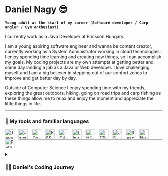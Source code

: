 # Daniel Nagy 😎

**`Young adult at the start of my career (Software developer / Carp angler / Gym enthusiast)`**

I currently work as a Java Developer at Ericsson Hungary.

I am a young aspiring software engineer and wanna be content creator, currently working as a System Administrator working in cloud technologies.
I enjoy spending time learning and creating new things, so I can accomplish my goals.
My coding projects are my own attempts at getting better and some day landing a job as a Java or Web developer.
I love challenging myself and I am a big believer in stepping out of our confort zones to improve and get better day by day.

Outside of Computer Science I enjoy spending time with my friends, exploring the great outdoors, hiking, going on road trips and carp fishing
as these things allow me to relax and enjoy the moment and appreciate the little things in life.

---

### 🧰 My tools and familiar languages

<img align="left" alt="Java" width="30px" style="padding-right:10px;" src="https://cdn.jsdelivr.net/gh/devicons/devicon/icons/java/java-original.svg"/>
<img align="left" alt="Java" width="30px" style="padding-right:10px;" src="https://cdn.jsdelivr.net/gh/devicons/devicon/icons/spring/spring-original.svg" />
<img align="left" alt="Docker" width="30px" style="padding-right:10px;" src="https://cdn.jsdelivr.net/gh/devicons/devicon/icons/docker/docker-original.svg" />
<img align="left" alt="K8S" width="30px" style="padding-right:10px;" src="https://cdn.jsdelivr.net/gh/devicons/devicon/icons/kubernetes/kubernetes-plain.svg" />
<img align="left" alt="Git" width="30px" style="padding-right:10px;" src="https://cdn.jsdelivr.net/gh/devicons/devicon/icons/git/git-original.svg" />
<img align="left" alt="Linux" width="30px" style="padding-right:10px;" src="https://cdn.jsdelivr.net/gh/devicons/devicon/icons/linux/linux-original.svg" />
<img align="left" alt="HTML" width="30px" style="padding-right:10px;" src="https://cdn.jsdelivr.net/gh/devicons/devicon/icons/html5/html5-plain.svg" />
<img align="left" alt="CSS" width="30px" style="padding-right:10px;" src="https://cdn.jsdelivr.net/gh/devicons/devicon/icons/css3/css3-plain.svg" />
<img align="left" alt="JS" width="30px" style="padding-right:10px;" src="https://cdn.jsdelivr.net/gh/devicons/devicon/icons/javascript/javascript-plain.svg" />
<img align="left" alt="ReactJS" width="30px" style="padding-right:10px;" src="https://cdn.jsdelivr.net/gh/devicons/devicon/icons/react/react-original.svg" />
<img align="left" alt="NodeJS" width="30px" style="padding-right:10px;" src="https://cdn.jsdelivr.net/gh/devicons/devicon/icons/nodejs/nodejs-original.svg" />
<img align="left" alt="Python" width="30px" style="padding-right:10px;" src="https://cdn.jsdelivr.net/gh/devicons/devicon/icons/python/python-plain.svg" />
<br />

---

#

<details>
 <summary><h3>👨‍💻 Daniel's Coding Journey</h3></summary>
   I started my coding journey as a computer science student with a passion to learn everything I could about programming. My biggest motivation was to learn IOS development and become a software engineer at Apple, but that soon got overshadowed by my desire to master Java. This is the current stage as before graduation I started working as a System Administrator so I had to focus on learning all I could about the cloud. I consider this an advantage and I never stopped coding. I constantly try to improve and land my forst Software Engineering job.
